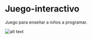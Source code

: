 # Juego-interactivo
Juego para enseñar a niños a programar.

![alt text](https://s13.postimg.org/54k25979j/juego.jpg)

